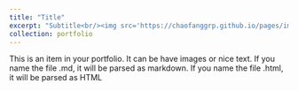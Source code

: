 ```yaml
--- 
title: "Title" 
excerpt: "Subtitle<br/><img src='https://chaofanggrp.github.io/pages/images/Res1.png'>" 
collection: portfolio 
--- 
```


This is an item in your portfolio. It can be have images or nice text. If you name the file .md, it will be parsed as markdown. If you name the file .html, it will be parsed as HTML
